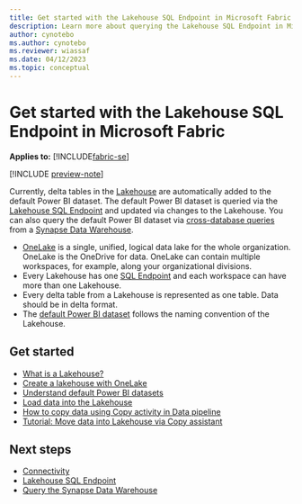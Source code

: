 ```yaml
---
title: Get started with the Lakehouse SQL Endpoint in Microsoft Fabric
description: Learn more about querying the Lakehouse SQL Endpoint in Microsoft Fabric.
author: cynotebo
ms.author: cynotebo
ms.reviewer: wiassaf
ms.date: 04/12/2023
ms.topic: conceptual
---
```


# Get started with the Lakehouse SQL Endpoint in Microsoft Fabric

**Applies to:** [!INCLUDE[fabric-se](includes/applies-to-version/fabric-se.md)]

[!INCLUDE [preview-note](../includes/preview-note.md)]

Currently, delta tables in the [Lakehouse](../data-engineering/lakehouse-overview.md) are automatically added to the default Power BI dataset. The default Power BI dataset is queried via the [Lakehouse SQL Endpoint](lakehouse-sql-endpoint.md) and updated via changes to the Lakehouse. You can also query the default Power BI dataset via [cross-database queries](query-warehouse.md#write-a-cross-database-sql-query) from a [Synapse Data Warehouse](warehouse.md).

- [OneLake](../onelake/onelake-overview.md) is a single, unified, logical data lake for the whole organization. OneLake is the OneDrive for data. OneLake can contain multiple workspaces, for example, along your organizational divisions.
- Every Lakehouse has one [SQL Endpoint](lakehouse-sql-endpoint.md) and each workspace can have more than one Lakehouse.
- Every delta table from a Lakehouse is represented as one table. Data should be in delta format.
- The [default Power BI dataset](datasets.md) follows the naming convention of the Lakehouse.

## Get started

- [What is a Lakehouse?](../data-engineering/lakehouse-overview.md)
- [Create a lakehouse with OneLake](../onelake/create-lakehouse-onelake.md)
- [Understand default Power BI datasets](datasets.md)
- [Load data into the Lakehouse](../data-engineering/load-data-lakehouse.md)
- [How to copy data using Copy activity in Data pipeline](../data-factory/copy-data-activity.md)
- [Tutorial: Move data into Lakehouse via Copy assistant](../data-factory/move-data-lakehouse-copy-assistant.md)

## Next steps

- [Connectivity](connectivity.md)
- [Lakehouse SQL Endpoint](lakehouse-sql-endpoint.md)
- [Query the Synapse Data Warehouse](query-warehouse.md)